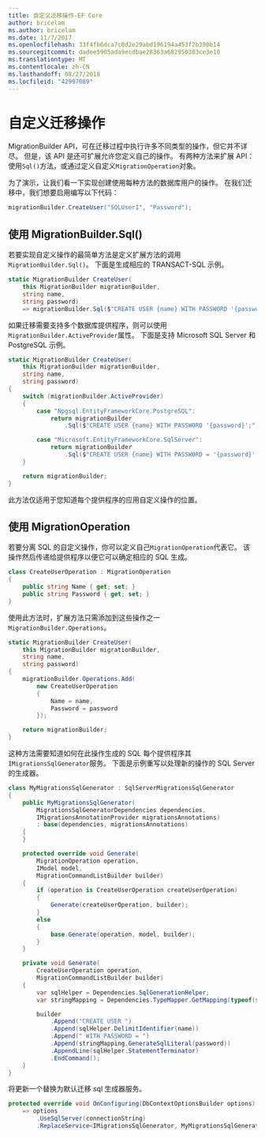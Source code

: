 ```yaml
---
title: 自定义迁移操作-EF Core
author: bricelam
ms.author: bricelam
ms.date: 11/7/2017
ms.openlocfilehash: 33f4fb6dca7c0d2e29abd196194a453f2b390b14
ms.sourcegitcommit: dadee5905ada9ecdbae28363a682950383ce3e10
ms.translationtype: MT
ms.contentlocale: zh-CN
ms.lasthandoff: 08/27/2018
ms.locfileid: "42997089"
---
```

<a name="custom-migrations-operations"></a>自定义迁移操作
============================
MigrationBuilder API，可在迁移过程中执行许多不同类型的操作，但它并不详尽。 但是，该 API 是还可扩展允许您定义自己的操作。 有两种方法来扩展 API： 使用`Sql()`方法，或通过定义自定义`MigrationOperation`对象。

为了演示，让我们看一下实现创建使用每种方法的数据库用户的操作。 在我们迁移中，我们想要启用编写以下代码：

``` csharp
migrationBuilder.CreateUser("SQLUser1", "Password");
```

<a name="using-migrationbuildersql"></a>使用 MigrationBuilder.Sql()
----------------------------
若要实现自定义操作的最简单方法是定义扩展方法的调用`MigrationBuilder.Sql()`。
下面是生成相应的 TRANSACT-SQL 示例。

``` csharp
static MigrationBuilder CreateUser(
    this MigrationBuilder migrationBuilder,
    string name,
    string password)
    => migrationBuilder.Sql($"CREATE USER {name} WITH PASSWORD '{password}';");
```

如果迁移需要支持多个数据库提供程序，则可以使用`MigrationBuilder.ActiveProvider`属性。 下面是支持 Microsoft SQL Server 和 PostgreSQL 示例。

``` csharp
static MigrationBuilder CreateUser(
    this MigrationBuilder migrationBuilder,
    string name,
    string password)
{
    switch (migrationBuilder.ActiveProvider)
    {
        case "Npgsql.EntityFrameworkCore.PostgreSQL":
            return migrationBuilder
                .Sql($"CREATE USER {name} WITH PASSWORD '{password}';");

        case "Microsoft.EntityFrameworkCore.SqlServer":
            return migrationBuilder
                .Sql($"CREATE USER {name} WITH PASSWORD = '{password}';");
    }

    return migrationBuilder;
}
```

此方法仅适用于您知道每个提供程序的应用自定义操作的位置。

<a name="using-a-migrationoperation"></a>使用 MigrationOperation
---------------------------
若要分离 SQL 的自定义操作，你可以定义自己`MigrationOperation`代表它。 该操作然后传递给提供程序以便它可以确定相应的 SQL 生成。

``` csharp
class CreateUserOperation : MigrationOperation
{
    public string Name { get; set; }
    public string Password { get; set; }
}
```

使用此方法时，扩展方法只需添加到这些操作之一`MigrationBuilder.Operations`。

``` csharp
static MigrationBuilder CreateUser(
    this MigrationBuilder migrationBuilder,
    string name,
    string password)
{
    migrationBuilder.Operations.Add(
        new CreateUserOperation
        {
            Name = name,
            Password = password
        });

    return migrationBuilder;
}
```

这种方法需要知道如何在此操作生成的 SQL 每个提供程序其`IMigrationsSqlGenerator`服务。 下面是示例重写以处理新的操作的 SQL Server 的生成器。

``` csharp
class MyMigrationsSqlGenerator : SqlServerMigrationsSqlGenerator
{
    public MyMigrationsSqlGenerator(
        MigrationsSqlGeneratorDependencies dependencies,
        IMigrationsAnnotationProvider migrationsAnnotations)
        : base(dependencies, migrationsAnnotations)
    {
    }

    protected override void Generate(
        MigrationOperation operation,
        IModel model,
        MigrationCommandListBuilder builder)
    {
        if (operation is CreateUserOperation createUserOperation)
        {
            Generate(createUserOperation, builder);
        }
        else
        {
            base.Generate(operation, model, builder);
        }
    }

    private void Generate(
        CreateUserOperation operation,
        MigrationCommandListBuilder builder)
    {
        var sqlHelper = Dependencies.SqlGenerationHelper;
        var stringMapping = Dependencies.TypeMapper.GetMapping(typeof(string));

        builder
            .Append("CREATE USER ")
            .Append(sqlHelper.DelimitIdentifier(name))
            .Append(" WITH PASSWORD = ")
            .Append(stringMapping.GenerateSqlLiteral(password))
            .AppendLine(sqlHelper.StatementTerminator)
            .EndCommand();
    }
}
```

将更新一个替换为默认迁移 sql 生成器服务。

``` csharp
protected override void OnConfiguring(DbContextOptionsBuilder options)
    => options
        .UseSqlServer(connectionString)
        .ReplaceService<IMigrationsSqlGenerator, MyMigrationsSqlGenerator>();
```
